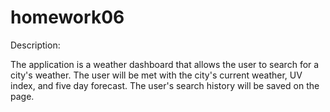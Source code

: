 # homework06

Description: 

The application is a weather dashboard that allows the user to search for a city's weather. The user will be met with the city's current weather, UV index, and five day forecast. The user's search history will be saved on the page. 



